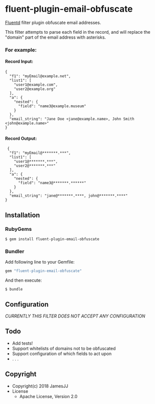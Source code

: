 # fluent-plugin-email-obfuscate

[Fluentd](https://fluentd.org/) filter plugin obfuscate email addresses.

This filter attempts to parse each field in the record, and will replace the "domain" part of the email address with asterisks.

### For example:

#### Record Input:

```
{
  "f1": "myEmail@example.net",
  "list1": [
    "user1@example.com",
    "user2@example.org"
  ],
  "a": {
    "nested": {
      "field": "name3@example.museum"
    }
  },
  "email_string": "Jane Doe <jane@example.name>, John Smith <john@example.name>"
}
```

#### Record Output:

```
 {
  "f1": "myEmail@*******.***",
  "list1": [
    "user1@*******.***",
    "user2@*******.***"
  ],
  "a": {
    "nested": {
      "field": "name3@*******.******"
    }
  },
  "email_string": "jane@*******.****, john@*******.****"
}
```

## Installation

### RubyGems

```
$ gem install fluent-plugin-email-obfuscate
```

### Bundler

Add following line to your Gemfile:

```ruby
gem "fluent-plugin-email-obfuscate"
```

And then execute:

```
$ bundle
```

## Configuration

_CURRENTLY THIS FILTER DOES NOT ACCEPT ANY CONFIGURATION_

<!---
You can generate configuration template:

```
$ fluent-plugin-config-format filter email-obfuscate
```

You can copy and paste generated documents here.
-->

## Todo

* Add tests!
* Support whitelists of domains not to be obfuscated
* Support configuration of which fields to act upon
* . . .

## Copyright

* Copyright(c) 2018 JamesJJ 
* License
  * Apache License, Version 2.0

